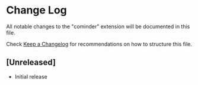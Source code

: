 # Change Log

All notable changes to the "cominder" extension will be documented in this file.

Check [Keep a Changelog](http://keepachangelog.com/) for recommendations on how to structure this file.

## [Unreleased]

- Initial release